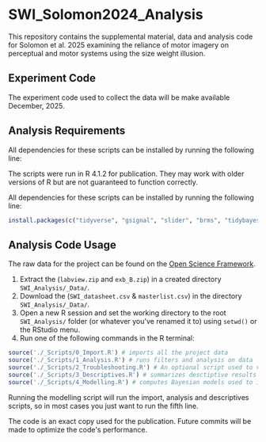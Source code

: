 # SWI_Solomon2024_Analysis

This repository contains the supplemental material, data and analysis code for Solomon et al. 2025 examining the reliance of motor imagery on perceptual and motor systems using the size weight illusion.

## Experiment Code

The experiment code used to collect the data will be make available December, 2025.

## Analysis Requirements

All dependencies for these scripts can be installed by running the following line:

The scripts were run in R 4.1.2 for publication. They may work with older versions of R but are not guaranteed to function correctly.

All dependencies for these scripts can be installed by running the following line:
    
```r
install.packages(c("tidyverse", "gsignal", "slider", "brms", "tidybayes", "emmeans", "parametes", "model"))
```

## Analysis Code Usage

The raw data for the project can be found on the [Open Science Framework](https://osf.io/ey398/).

1. Extract the (`labview.zip` and `exb_B.zip`) in a created directory `SWI_Analysis/_Data/`.
2. Download the (`SWI_datasheet.csv` & `masterlist.csv`) in the directory `SWI_Analysis/_Data/`.
3. Open a new R session and set the working directory to the root `SWI_Analysis/` folder (or whatever you've renamed it to) using `setwd()` or the RStudio menu.
4. Run one of the following commands in the R terminal:

```r
source('./_Scripts/0_Import.R') # imports all the project data
source('./_Scripts/1_Analysis.R') # runs filters and analysis on data
source('./_Scripts/2_Troubleshooting.R') # An optional script used to visualize data at different and facilicate data cleaning
source('./_Scripts/3_Descriptives.R') # summarizes desctiptive results and demographics and creates relevant visualizations
source('./_Scripts/4_Modelling.R') # computes Bayesian models used to identify credible effects
```

Running the modelling script will run the import, analysis and descriptives scripts, so in most cases you just want to run the fifth line.

The code is an exact copy used for the publication. Future commits will be made to optimize the code's performance.
